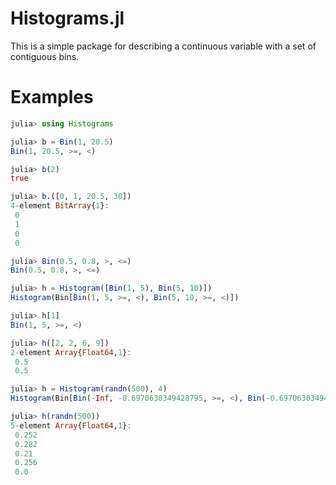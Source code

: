 # Histograms.jl

This is a simple package for describing a continuous variable with a set of contiguous bins.

# Examples

```julia
julia> using Histograms

julia> b = Bin(1, 20.5)
Bin(1, 20.5, >=, <)

julia> b(2)
true

julia> b.([0, 1, 20.5, 30])
4-element BitArray{1}:
 0
 1
 0
 0

julia> Bin(0.5, 0.8, >, <=)
Bin(0.5, 0.8, >, <=)

julia> h = Histogram([Bin(1, 5), Bin(5, 10)])
Histogram(Bin[Bin(1, 5, >=, <), Bin(5, 10, >=, <)])

julia> h[1]
Bin(1, 5, >=, <)

julia> h([2, 2, 6, 9])
2-element Array{Float64,1}:
 0.5
 0.5

julia> h = Histogram(randn(500), 4)
Histogram(Bin[Bin(-Inf, -0.6970630349428795, >=, <), Bin(-0.6970630349428795, 0.059893308055948793, >=, <), Bin(0.059893308055948793, 0.612623377088124, >=, <), Bin(0.612623377088124, 4.053317940567178, >=, <), Bin(4.053317940567178, Inf, >=, <)])

julia> h(randn(500))
5-element Array{Float64,1}:
 0.252
 0.282
 0.21
 0.256
 0.0
```
